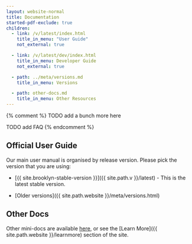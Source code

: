```yaml
---
layout: website-normal
title: Documentation
started-pdf-exclude: true
children:
  - link: /v/latest/index.html
    title_in_menu: "User Guide"
    not_external: true

  - link: /v/latest/dev/index.html
    title_in_menu: Developer Guide
    not_external: true

  - path: ../meta/versions.md
    title_in_menu: Versions

  - path: other-docs.md
    title_in_menu: Other Resources
---
```


{% comment %}
TODO add a bunch more here

TODO add FAQ
{% endcomment %}

## Official User Guide

Our main user manual is organised by release version. Please pick the version that you are using:

- [{{ site.brooklyn-stable-version }}]({{ site.path.v }}/latest) -
  This is the latest stable version.

- [Older versions]({{ site.path.website }}/meta/versions.html)


## Other Docs

Other mini-docs are available [here](other-docs.html),
or see the [Learn More]({{ site.path.website }}/learnmore) section of the site.
